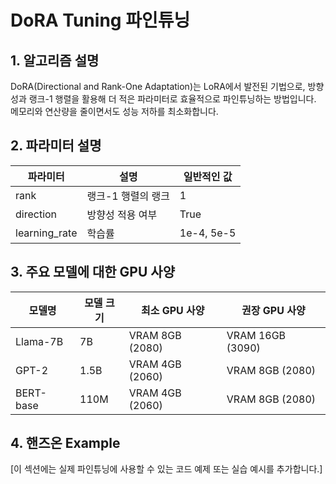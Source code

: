 # DoRA Tuning 파인튜닝

## 1. 알고리즘 설명

DoRA(Directional and Rank-One Adaptation)는 LoRA에서 발전된 기법으로, 방향성과 랭크-1 행렬을 활용해 더 적은 파라미터로 효율적으로 파인튜닝하는 방법입니다. 메모리와 연산량을 줄이면서도 성능 저하를 최소화합니다.

## 2. 파라미터 설명

| 파라미터 | 설명 | 일반적인 값 |
|-----------|------|------------|
| rank | 랭크-1 행렬의 랭크 | 1 |
| direction | 방향성 적용 여부 | True |
| learning_rate | 학습률 | 1e-4, 5e-5 |

## 3. 주요 모델에 대한 GPU 사양

| 모델명 | 모델 크기 | 최소 GPU 사양 | 권장 GPU 사양 |
|--------|-----------|--------------|--------------|
| Llama-7B | 7B | VRAM 8GB (2080) | VRAM 16GB (3090) |
| GPT-2 | 1.5B | VRAM 4GB (2060) | VRAM 8GB (2080) |
| BERT-base | 110M | VRAM 4GB (2060) | VRAM 8GB (2080) |

## 4. 핸즈온 Example

[이 섹션에는 실제 파인튜닝에 사용할 수 있는 코드 예제 또는 실습 예시를 추가합니다.]
